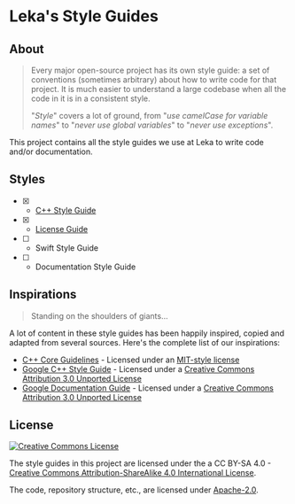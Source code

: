 # Leka's Style Guides

## About

> Every major open-source project has its own style guide: a set of conventions (sometimes arbitrary) about how to write code for that project. It is much easier to understand a large codebase when all the code in it is in a consistent style.
> 
> "*Style*" covers a lot of ground, from "*use camelCase for variable names*" to "*never use global variables*" to "*never use exceptions*". 

This project contains all the style guides we use at Leka to write code and/or documentation.

## Styles

- [x] - [C++ Style Guide](./cppguide.md)
- [x] - [License Guide](./licenseguide.md)
- [ ] - Swift Style Guide
- [ ] - Documentation Style Guide

## Inspirations

> Standing on the shoulders of giants...

A lot of content in these style guides has been happily inspired, copied and adapted from several sources. Here's the complete list of our inspirations:

- [C++ Core Guidelines](https://isocpp.github.io/CppCoreGuidelines/CppCoreGuidelines#c-core-guidelines) -  Licensed under an [MIT-style license](https://isocpp.github.io/CppCoreGuidelines/LICENSE)
- [Google C++ Style Guide](https://google.github.io/styleguide/cppguide.html) - Licensed under a [Creative Commons Attribution 3.0 Unported License](http://creativecommons.org/licenses/by/3.0/)
- [Google Documentation Guide](https://github.com/google/styleguide/tree/gh-pages/docguide) - Licensed under a [Creative Commons Attribution 3.0 Unported License](http://creativecommons.org/licenses/by/3.0/)

## License

<a rel="license" href="http://creativecommons.org/licenses/by-sa/4.0/"><img alt="Creative Commons License" style="border-width:0" src="https://i.creativecommons.org/l/by-sa/4.0/88x31.png"/></a>

The style guides in this project are licensed under the a CC BY-SA 4.0 - [Creative Commons Attribution-ShareAlike 4.0 International License](http://creativecommons.org/licenses/by-sa/4.0/).

The code, repository structure, etc., are licensed under [Apache-2.0](./LICENSE).
